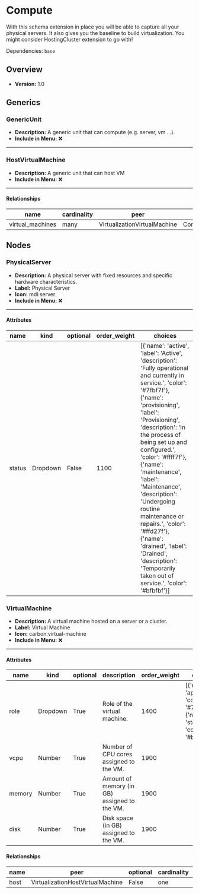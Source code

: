 # Compute

With this schema extension in place you will be able to capture all your physical servers. It also gives you the baseline to build virtualization. You might consider HostingCluster extension to go with!


Dependencies: `base`
## Overview
- **Version:** 1.0
## Generics
### **GenericUnit**
- **Description:** A generic unit that can compute (e.g. server, vm ...).
- **Include in Menu:** ❌
---
### **HostVirtualMachine**
- **Description:** A generic unit that can host VM
- **Include in Menu:** ❌
---
#### Relationships
| name | cardinality | peer | kind | optional |
| ---- | ----------- | ---- | ---- | -------- |
| virtual_machines | many | VirtualizationVirtualMachine | Component | True |

## Nodes
### **PhysicalServer**
- **Description:** A physical server with fixed resources and specific hardware characteristics.
- **Label:** Physical Server
- **Icon:** mdi:server
- **Include in Menu:** ❌
---
#### Attributes
| name | kind | optional | order_weight | choices |
| ---- | ---- | -------- | ------------ | ------- |
| status | Dropdown | False | 1100 | [{'name': 'active', 'label': 'Active', 'description': 'Fully operational and currently in service.', 'color': '#7fbf7f'}, {'name': 'provisioning', 'label': 'Provisioning', 'description': 'In the process of being set up and configured.', 'color': '#ffff7f'}, {'name': 'maintenance', 'label': 'Maintenance', 'description': 'Undergoing routine maintenance or repairs.', 'color': '#ffd27f'}, {'name': 'drained', 'label': 'Drained', 'description': 'Temporarily taken out of service.', 'color': '#bfbfbf'}] |

### **VirtualMachine**
- **Description:** A virtual machine hosted on a server or a cluster.
- **Label:** Virtual Machine
- **Icon:** carbon:virtual-machine
- **Include in Menu:** ❌
---
#### Attributes
| name | kind | optional | description | order_weight | choices |
| ---- | ---- | -------- | ----------- | ------------ | ------- |
| role | Dropdown | True | Role of the virtual machine. | 1400 | [{'name': 'application', 'color': '#7f7fff'}, {'name': 'storage', 'color': '#bf7fbf'}] |
| vcpu | Number | True | Number of CPU cores assigned to the VM. | 1900 |  |
| memory | Number | True | Amount of memory (in GB) assigned to the VM. | 1900 |  |
| disk | Number | True | Disk space (in GB) assigned to the VM. | 1900 |  |

#### Relationships
| name | peer | optional | cardinality | kind | order_weight |
| ---- | ---- | -------- | ----------- | ---- | ------------ |
| host | VirtualizationHostVirtualMachine | False | one | Attribute | 1500 |
